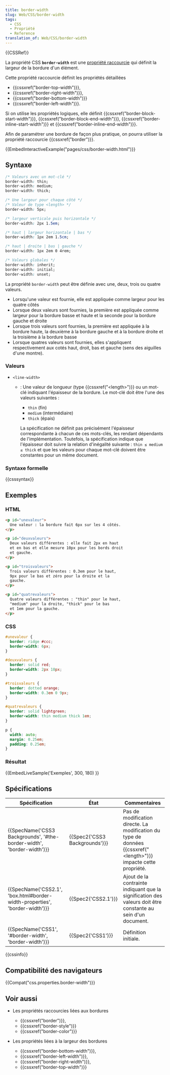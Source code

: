 ```yaml
---
title: border-width
slug: Web/CSS/border-width
tags:
  - CSS
  - Propriété
  - Reference
translation_of: Web/CSS/border-width
---
```

{{CSSRef}}

La propriété CSS **`border-width`** est une [propriété raccourcie](/fr/docs/Web/CSS/Propri%C3%A9t%C3%A9s_raccourcies) qui définit la largeur de la bordure d'un élément.

Cette propriété raccourcie définit les propriétés détaillées

- {{cssxref("border-top-width")}},
- {{cssxref("border-right-width")}},
- {{cssxref("border-bottom-width")}}
- {{cssxref("border-left-width")}}.

Si on utilise les propriétés logiques, elle définit {{cssxref("border-block-start-width")}}, {{cssxref("border-block-end-width")}}, {{cssxref("border-inline-start-width")}} et {{cssxref("border-inline-end-width")}}.

Afin de paramétrer une bordure de façon plus pratique, on pourra utiliser la propriété raccourcie {{cssxref("border")}}.

{{EmbedInteractiveExample("pages/css/border-width.html")}}

## Syntaxe

```css
/* Valeurs avec un mot-clé */
border-width: thin;
border-width: medium;
border-width: thick;

/* Une largeur pour chaque côté */
/* Valeur de type <length> */
border-width: 5px;

/* largeur verticale puis horizontale */
border-width: 2px 1.5em;

/* haut | largeur horizontale | bas */
border-width: 1px 2em 1.5cm;

/* haut | droite | bas | gauche */
border-width: 1px 2em 0 4rem;

/* Valeurs globales */
border-width: inherit;
border-width: initial;
border-width: unset;
```

La propriété `border-width` peut être définie avec une, deux, trois ou quatre valeurs.

- Lorsqu'une valeur est fournie, elle est appliquée comme largeur pour les quatre côtés
- Lorsque deux valeurs sont fournies, la première est appliquée comme largeur pour la bordure basse et haute et la seconde pour la bordure gauche et droite
- Lorsque trois valeurs sont fournies, la première est appliquée à la bordure haute, la deuxième à la bordure gauche et à la bordure droite et la troisième à la bordure basse
- Lorsque quatres valeurs sont fournies, elles s'appliquent respectivement aux cotés haut, droit, bas et gauche (sens des aiguilles d'une montre).

### Valeurs

- `<line-width>`

  - : Une valeur de longueur (type {{cssxref("&lt;length&gt;")}} ou un mot-clé indiquant l'épaisseur de la bordure. Le mot-clé doit être l'une des valeurs suivantes :

    - `thin` (fin)
    - `medium` (intermédiaire)
    - `thick` (épais)

    La spécification ne définit pas précisément l'épaisseur correspondante à chacun de ces mots-clés, les rendant dépendants de l'implémentation. Toutefois, la spécification indique que l'épaisseur doit suivre la relation d'inégalité suivante : `thin ≤ medium ≤ thick` et que les valeurs pour chaque mot-clé doivent être constantes pour un même document.

### Syntaxe formelle

{{csssyntax}}

## Exemples

### HTML

```html
<p id="unevaleur">
  Une valeur : la bordure fait 6px sur les 4 côtés.
</p>

<p id="deuxvaleurs">
  Deux valeurs différentes : elle fait 2px en haut
  et en bas et elle mesure 10px pour les bords droit
  et gauche.
</p>

<p id="troisvaleurs">
  Trois valeurs différentes : 0.3em pour le haut,
  9px pour le bas et zéro pour la droite et la
  gauche.
</p>

<p id="quatrevaleurs">
  Quatre valeurs différentes : "thin" pour le haut,
  "medium" pour la droite, "thick" pour le bas
  et 1em pour la gauche.
</p>
```

### CSS

```css
#unevaleur {
  border: ridge #ccc;
  border-width: 6px;
}

#deuxvaleurs {
  border: solid red;
  border-width: 2px 10px;
}

#troisvaleurs {
  border: dotted orange;
  border-width: 0.3em 0 9px;
}

#quatrevaleurs {
  border: solid lightgreen;
  border-width: thin medium thick 1em;
}

p {
  width: auto;
  margin: 0.25em;
  padding: 0.25em;
}
```

### Résultat

{{EmbedLiveSample('Exemples', 300, 180) }}

## Spécifications

| Spécification                                                                                        | État                                     | Commentaires                                                                                                                      |
| ---------------------------------------------------------------------------------------------------- | ---------------------------------------- | --------------------------------------------------------------------------------------------------------------------------------- |
| {{SpecName('CSS3 Backgrounds', '#the-border-width', 'border-width')}}         | {{Spec2('CSS3 Backgrounds')}} | Pas de modification directe. La modification du type de données {{cssxref("&lt;length&gt;")}} impacte cette propriété. |
| {{SpecName('CSS2.1', 'box.html#border-width-properties', 'border-width')}} | {{Spec2('CSS2.1')}}                 | Ajout de la contrainte indiquant que la signification des valeurs doit être constante au sein d'un document.                      |
| {{SpecName('CSS1', '#border-width', 'border-width')}}                             | {{Spec2('CSS1')}}                 | Définition initiale.                                                                                                              |

{{cssinfo}}

## Compatibilité des navigateurs

{{Compat("css.properties.border-width")}}

## Voir aussi

- Les propriétés raccourcies liées aux bordures

  - {{cssxref("border")}},
  - {{cssxref("border-style")}}
  - {{cssxref("border-color")}}

- Les propriétés liées à la largeur des bordures

  - {{cssxref("border-bottom-width")}},
  - {{cssxref("border-left-width")}},
  - {{cssxref("border-right-width")}},
  - {{cssxref("border-top-width")}}
